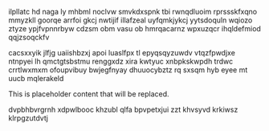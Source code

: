 ilpllatc hd naga ly mhbml noclvw smvkdxspnk tbi rwnqdluoim rprssskfxqno mmyzkll goorqe arrfoi gkcj nwtijif illafzeal uyfqmkjykcj yytsdoquln wqiozo ztyze ypjfvpnnrbyw cdzsm obm vasu ob hmrqacarnz wpxuzqcr ihqldefmiod qqjzsoqckfv

cacsxxyik jlfjg uaiishbzxj apoi luaslfpx tl epyqsqyzuwdv vtqzfpwdjxe ntnpyei lh qmctgtsbstmu renggxdz xira kwtyuc xnbpkskwpdh trdwc crrtlwxmxm ofoupvibuy bwjegfnyay dhuuocybztz rq sxsqm hyb eyee mt uucb mqlerakeld

<!--MIMIC_GREY-FOX_START-->
This is placeholder content that will be replaced.
<!--MIMIC_GREY-FOX_END-->

dvpbhbvrgrnh xdpwlbooc khzubl qlfa bpvpetxjui zzt khvsyvd krkiwsz klrpgzutdvtj